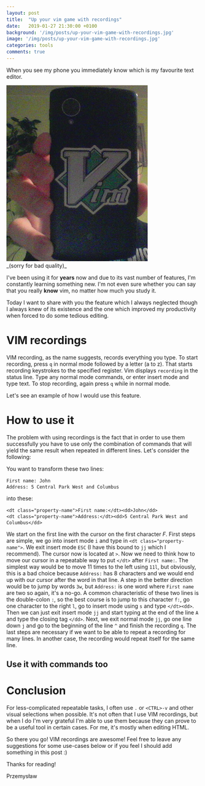```yaml
---
layout: post
title:  "Up your vim game with recordings"
date:   2019-01-27 21:30:00 +0100
background: '/img/posts/up-your-vim-game-with-recordings.jpg'
image: '/img/posts/up-your-vim-game-with-recordings.jpg'
categories: tools
comments: true
---
```


When you see my phone you immediately know which is my favourite text editor.

<div class="center-image">
  <img src="/img/posts/up-your-vim-game-with-recordings/phone.jpg" alt="phone">
</div>
_(sorry for bad quality)_

I've been using it for **years** now and due to its vast number of features, I'm constantly learning something new.
I'm not even sure whether you can say that you really **know** vim, no matter how much you study it.

Today I want to share with you the feature which I always neglected though I always knew of its existence and the one
which improved my productivity when forced to do some tedious editing.

# VIM recordings

VIM recording, as the name suggests, records everything you type.
To start recording, press `q` in normal mode followed by a letter (a to z). That starts recording keystrokes to the specified register.
Vim displays `recording` in the status line. Type any normal mode commands, or enter insert mode and type text.
To stop recording, again press `q` while in normal mode.

Let's see an example of how I would use this feature.

<script id="asciicast-WnQXE7EUUmtSEVaugJLdf0mBf" src="https://asciinema.org/a/WnQXE7EUUmtSEVaugJLdf0mBf.js" async></script>

# How to use it

The problem with using recordings is the fact that in order to use them successfully you have to use only the combination of commands that
will yield the same result when repeated in different lines. Let's consider the following:

You want to transform these two lines:

```
First name: John
Address: 5 Central Park West and Columbus
```

into these:

```
<dt class="property-name">First name:</dt><dd>John</dd>
<dt class="property-name">Address:</dt><dd>5 Central Park West and Columbus</dd>
```

We start on the first line with the cursor on the first character *F*. First steps are simple, we go into insert mode `i` and type in
`<dt class="property-name">`. We exit insert mode `ESC` (I have this bound to `jj` which I recommend). The cursor now is located at `>`.
Now we need to think how to move our cursor in a repeatable way to put `</dt>` after `First name:`. The simplest way would be to move 11 times
to the left using `11l`, but obviously, this is a bad choice because `Address:` has 8 characters and we would end up with our cursor after
the word in that line. A step in the better direction would be to jump by words `3w`, but `Address:` is one word where `First name` are two so
again, it's a no-go. A common characteristic of these two lines is the double-colon `:`, so the best course is to jump to this character `f:`,
go one character to the right `l`, go to insert mode using `s` and type `</dt><dd>`. Then we can just exit insert mode `jj` and start typing
at the end of the line `A` and type the closing tag `</dd>`. Next, we exit normal mode `jj`, go one line down `j` and go to the beginning of the line
`^` and finish the recording `q`. The last steps are necessary if we want to be able to repeat a recording for many lines. In
another case, the recording would repeat itself for the same line.

## Use it with commands too

<script id="asciicast-pwuGw79WV9ui401VJ3aEk3lB6" src="https://asciinema.org/a/pwuGw79WV9ui401VJ3aEk3lB6.js" async></script>

# Conclusion

For less-complicated repeatable tasks, I often use `.` or `<CTRL>-v` and other visual selections when possible.
It's not often that I use VIM recordings, but when I do I'm very grateful I'm able to use them because they can prove
to be a useful tool in certain cases. For me, it's mostly when editing HTML.

So there you go! VIM recordings are awesome!
Feel free to leave any suggestions for some use-cases below or if you feel I should add something in this post :)

Thanks for reading!

Przemysław
